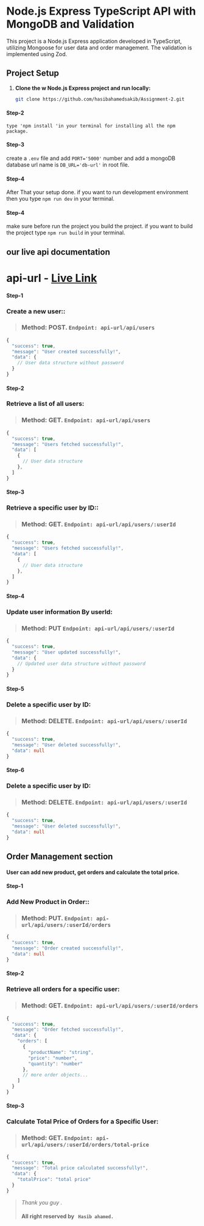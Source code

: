 # Node.js Express TypeScript API with MongoDB and Validation

This project is a Node.js Express application developed in TypeScript, utilizing Mongoose for user data and order management. The validation is implemented using Zod.

## Project Setup

1. **Clone the w Node.js Express project and run locally:**

   ```bash
   git clone https://github.com/hasibahamedsakib/Assignment-2.git
   ```

#### Step-2

    type 'npm install 'in your terminal for installing all the npm package.

#### Step-3

create a `.env` file and add `PORT='5000'` number and add a mongoDB database url name is `DB_URL='db-url'` in root file.

#### Step-4

After That your setup done. if you want to run development environment then you type
`npm run dev` in your terminal.

#### Step-4

make sure before run the project you build the project. if you want to build the project type `npm run build` in your terminal.

## our live api documentation

# api-url - [Live Link](https://l2-assignment-2-nine.vercel.app/)

#### Step-1

### Create a new user::

> ### Method: POST. `Endpoint: api-url/api/users`

```ts
{
  "success": true,
  "message": "User created successfully!",
  "data": {
    // User data structure without password
  }
}

```

#### Step-2

### Retrieve a list of all users:

> ### Method: GET. `Endpoint: api-url/api/users`

```js
{
  "success": true,
  "message": "Users fetched successfully!",
  "data": [
    {
      // User data structure
    },
  ]
}

```

#### Step-3

### Retrieve a specific user by ID::

> ### Method: GET. `Endpoint: api-url/api/users/:userId`

```js
{
  "success": true,
  "message": "Users fetched successfully!",
  "data": [
    {
      // User data structure
    },
  ]
}
```

#### Step-4

### Update user information By userId:

> ### Method: PUT `Endpoint: api-url/api/users/:userId`

```ts
{
  "success": true,
  "message": "User updated successfully!",
  "data": {
    // Updated user data structure without password
  }
}

```

#### Step-5

### Delete a specific user by ID:

> ### Method: DELETE. `Endpoint: api-url/api/users/:userId`

```ts
{
  "success": true,
  "message": "User deleted successfully!",
  "data": null
}

```

#### Step-6

### Delete a specific user by ID:

> ### Method: DELETE. `Endpoint: api-url/api/users/:userId`

```ts
{
  "success": true,
  "message": "User deleted successfully!",
  "data": null
}

```

## Order Management section

#### User can add new product, get orders and calculate the total price.

#### Step-1

### Add New Product in Order::

> ### Method: PUT. `Endpoint: api-url/api/users/:userId/orders`

```ts
{
  "success": true,
  "message": "Order created successfully!",
  "data": null
}


```

#### Step-2

### Retrieve all orders for a specific user:

> ### Method: GET. `Endpoint: api-url/api/users/:userId/orders`

```ts
{
  "success": true,
  "message": "Order fetched successfully!",
  "data": {
    "orders": [
      {
        "productName": "string",
        "price": "number",
        "quantity": "number"
      },
      // more order objects...
    ]
  }
}


```

#### Step-3

### Calculate Total Price of Orders for a Specific User:

> ### Method: GET. `Endpoint: api-url/api/users/:userId/orders/total-price`

```ts
{
  "success": true,
  "message": "Total price calculated successfully!",
  "data": {
    "totalPrice": "total price"
  }
}


```

> _Thank you guy ._
>
> #### All right reserved by ` Hasib ahamed.`
